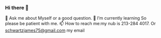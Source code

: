 ### Hi there 👋
💬 Ask me about Myself or a good question.
 🌱 I’m currently learning So please be patient with me.
📫 How to reach me:my nub is 213-284 4017. Or schwartzjames75@gmail.com my email
<!--
**Dino323/Dino323** is a ✨ _special_ ✨ repository because its `README.md` (this file) appears on your GitHub profile.
 🌱 I’m currently learning so be patient with me.
Here are some ideas to get you started
:


- 🔭 I’m currently working on ...
- 🌱 I’m currently learning ...
- 👯 I’m looking to collaborate on ...
- 🤔 I’m looking for help with ...
- 💬 Ask me about ...
- 📫 How to reach me: ...
- 😄 Pronouns: ...
- ⚡ Fun fact: ...
-->
